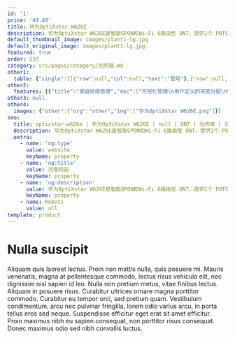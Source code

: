 ```yaml
---
id: '1'
price: '49.40'
title: 华为OptiXstar W626E
description: 华为OptiXstar W626E是智能GPON和Wi-Fi 6路由型 ONT，提供1个 POTS 语音接口、4 个千兆以太网接口，1个USB接口和 2.4GHz和5GHz Wi-Fi 6技术。华为OptiXstar W626E实现FTTH组网场景下家庭用户的超宽带接入，其高性能的转发能力有效保障话音、数据和高清视频的业务体验，为FTTH部署提供理想的终端解决方案和面向未来的业务支撑能力。
default_thumbnail_image: images/plant1-lg.jpg
default_original_image: images/plant1-lg.jpg
featured: true
order: 237
category: src/pages/category/光终端.md
other1: 
  table: {"single":[[{"row":null,"col":null,"text":"型号"},{"row":null,"col":null,"text":"华为OptiXstar W626E"}],[{"row":null,"col":null,"text":"尺寸（高×宽×深）"},{"row":null,"col":null,"text":"227.5mm x 165mm x 36mm（不带底座）\n237.5mm x 172.5mm x 105mm（带底座）"}],[{"row":null,"col":null,"text":"网络侧接口"},{"row":null,"col":null,"text":"GPON"}],[{"row":null,"col":null,"text":"用户侧接口"},{"row":null,"col":null,"text":"1电话+4千兆+1USB+2.4G&5G Wi-Fi 6"}],[{"row":null,"col":null,"text":"光纤接口"},{"row":null,"col":null,"text":"SC/UPC"}],[{"row":null,"col":null,"text":"指示灯"},{"row":null,"col":null,"text":"Power/PON/LOS/LAN/TEL/USB/WLAN/WPS"}],[{"row":null,"col":null,"text":"天线"},{"row":null,"col":null,"text":"内置天线"}],[{"row":null,"col":null,"text":"整机供电"},{"row":null,"col":null,"text":"11V DC ～14V DC, 1.5A"}],[{"row":null,"col":null,"text":"电源适配器额定输入范围"},{"row":null,"col":null,"text":"150V AC ～ 264V AC，50/60Hz"}],[{"row":null,"col":null,"text":"最大功耗"},{"row":null,"col":null,"text":"18W"}],[{"row":null,"col":null,"text":"重量"},{"row":null,"col":null,"text":"约650g"}],[{"row":null,"col":null,"text":"安装方式"},{"row":null,"col":null,"text":"桌面或者挂墙"}],[{"row":null,"col":null,"text":"工作环境温度"},{"row":null,"col":null,"text":"0°C ~ +40°C"}],[{"row":null,"col":null,"text":"工作环境湿度"},{"row":null,"col":null,"text":"5% RH ～ 95% RH，非凝结"}]]}
other2:
  features: [{"title":"家庭网络管理","dec":["可视化管理\n用户定义的带宽分配\nWi-Fi优化&Wi-Fi漫游\nWi-Fi运维\n智能识别和抗干扰"]},{"title":"智能业务","dec":["防蹭网\nWi-Fi定时开关\nWi-Fi智能共享：Portal、802.1x\n认证基于Soft GRE的Wi-Fi"]},{"title":"智能运维","dec":["IPTV视频质量诊断(VMOS&eMDI)\nOLT发起的流氓ONT检测和隔离\n呼叫仿真/内、外线测试\nPPPOE/DHCP仿真测试\n一键诊断(Web)"]}]
other3: null
other4:
  images: {"other":{"org":"other","img":["华为OptiXstar W626E.png"]}}
seo:
  title: optixstar-w626e | 华为OptiXstar W626E | null | ONT | 光终端 | 企业光网络
  description: 华为OptiXstar W626E是智能GPON和Wi-Fi 6路由型 ONT，提供1个 POTS 语音接口、4 个千兆以太网接口，1个USB接口和 2.4GHz和5GHz Wi-Fi 6技术。华为OptiXstar W626E实现FTTH组网场景下家庭用户的超宽带接入，其高性能的转发能力有效保障话音、数据和高清视频的业务体验，为FTTH部署提供理想的终端解决方案和面向未来的业务支撑能力。
  extra:
    - name: 'og:type'
      value: website
      keyName: property
    - name: 'og:title'
      value: 河南网田
      keyName: property
    - name: 'og:description'
      value: 华为OptiXstar W626E是智能GPON和Wi-Fi 6路由型 ONT，提供1个 POTS 语音接口、4 个千兆以太网接口，1个USB接口和 2.4GHz和5GHz Wi-Fi 6技术。华为OptiXstar W626E实现FTTH组网场景下家庭用户的超宽带接入，其高性能的转发能力有效保障话音、数据和高清视频的业务体验，为FTTH部署提供理想的终端解决方案和面向未来的业务支撑能力。
      keyName: property
    - name: Robots
      value: all
template: product
---
```


# Nulla suscipit

Aliquam quis laoreet lectus. Proin non mattis nulla, quis posuere mi. Mauris venenatis, magna at pellentesque commodo, lectus risus vehicula elit, nec dignissim nisl sapien id leo. Nulla non pretium metus, vitae finibus lectus. Aliquam in posuere risus. Curabitur ultrices ornare magna porttitor commodo. Curabitur eu tempor orci, sed pretium quam. Vestibulum condimentum, arcu nec pulvinar fringilla, lorem odio varius arcu, in porta tellus eros sed neque. Suspendisse efficitur eget erat sit amet efficitur. Proin maximus nibh eu sapien consequat, non porttitor risus consequat. Donec maximus odio sed nibh convallis luctus.